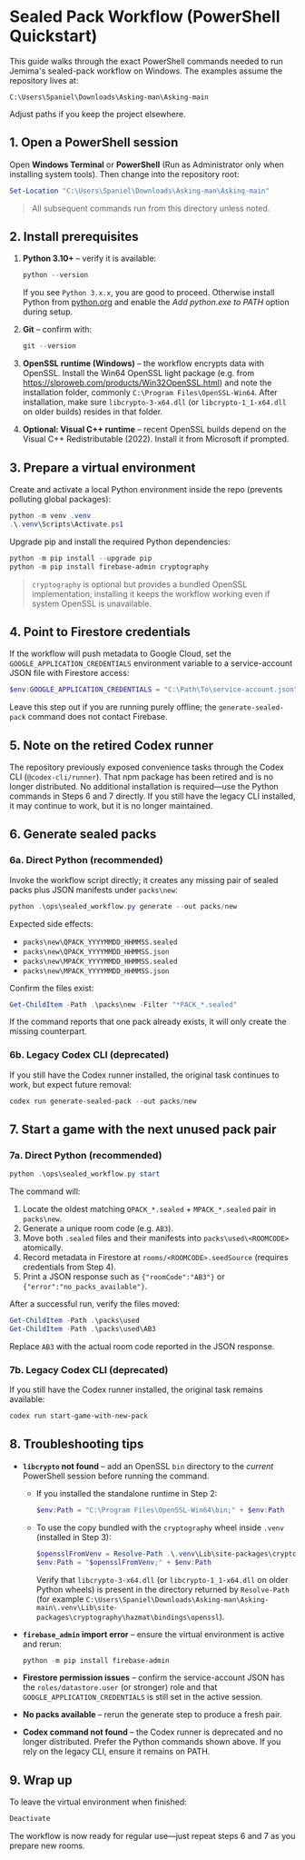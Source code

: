 # Sealed Pack Workflow (PowerShell Quickstart)

This guide walks through the exact PowerShell commands needed to run Jemima's sealed-pack workflow on Windows. The examples assume the repository lives at:

```
C:\Users\Spaniel\Downloads\Asking-man\Asking-main
```

Adjust paths if you keep the project elsewhere.

## 1. Open a PowerShell session

Open **Windows Terminal** or **PowerShell** (Run as Administrator only when installing system tools). Then change into the repository root:

```powershell
Set-Location "C:\Users\Spaniel\Downloads\Asking-man\Asking-main"
```

> All subsequent commands run from this directory unless noted.

## 2. Install prerequisites

1. **Python 3.10+** – verify it is available:
   ```powershell
   python --version
   ```
   If you see `Python 3.x.x`, you are good to proceed. Otherwise install Python from [python.org](https://www.python.org/downloads/windows/) and enable the *Add python.exe to PATH* option during setup.

2. **Git** – confirm with:
   ```powershell
   git --version
   ```

3. **OpenSSL runtime (Windows)** – the workflow encrypts data with OpenSSL. Install the Win64 OpenSSL light package (e.g. from https://slproweb.com/products/Win32OpenSSL.html) and note the installation folder, commonly `C:\Program Files\OpenSSL-Win64`. After installation, make sure `libcrypto-3-x64.dll` (or `libcrypto-1_1-x64.dll` on older builds) resides in that folder.

4. **Optional: Visual C++ runtime** – recent OpenSSL builds depend on the Visual C++ Redistributable (2022). Install it from Microsoft if prompted.

## 3. Prepare a virtual environment

Create and activate a local Python environment inside the repo (prevents polluting global packages):

```powershell
python -m venv .venv
.\.venv\Scripts\Activate.ps1
```

Upgrade pip and install the required Python dependencies:

```powershell
python -m pip install --upgrade pip
python -m pip install firebase-admin cryptography
```

> `cryptography` is optional but provides a bundled OpenSSL implementation; installing it keeps the workflow working even if system OpenSSL is unavailable.

## 4. Point to Firestore credentials

If the workflow will push metadata to Google Cloud, set the `GOOGLE_APPLICATION_CREDENTIALS` environment variable to a service-account JSON file with Firestore access:

```powershell
$env:GOOGLE_APPLICATION_CREDENTIALS = "C:\Path\To\service-account.json"
```

Leave this step out if you are running purely offline; the `generate-sealed-pack` command does not contact Firebase.

## 5. Note on the retired Codex runner

The repository previously exposed convenience tasks through the Codex CLI (`@codex-cli/runner`). That npm package has been retired and is no longer distributed. No additional installation is required—use the Python commands in Steps 6 and 7 directly. If you still have the legacy CLI installed, it may continue to work, but it is no longer maintained.

## 6. Generate sealed packs

### 6a. Direct Python (recommended)

Invoke the workflow script directly; it creates any missing pair of sealed packs plus JSON manifests under `packs\new`:

```powershell
python .\ops\sealed_workflow.py generate --out packs/new
```

Expected side effects:

* `packs\new\QPACK_YYYYMMDD_HHMMSS.sealed`
* `packs\new\QPACK_YYYYMMDD_HHMMSS.json`
* `packs\new\MPACK_YYYYMMDD_HHMMSS.sealed`
* `packs\new\MPACK_YYYYMMDD_HHMMSS.json`

Confirm the files exist:

```powershell
Get-ChildItem -Path .\packs\new -Filter "*PACK_*.sealed"
```

If the command reports that one pack already exists, it will only create the missing counterpart.

### 6b. Legacy Codex CLI (deprecated)

If you still have the Codex runner installed, the original task continues to work, but expect future removal:

```powershell
codex run generate-sealed-pack --out packs/new
```

## 7. Start a game with the next unused pack pair

### 7a. Direct Python (recommended)

```powershell
python .\ops\sealed_workflow.py start
```

The command will:

1. Locate the oldest matching `QPACK_*.sealed` + `MPACK_*.sealed` pair in `packs\new`.
2. Generate a unique room code (e.g. `AB3`).
3. Move both `.sealed` files and their manifests into `packs\used\<ROOMCODE>` atomically.
4. Record metadata in Firestore at `rooms/<ROOMCODE>.seedSource` (requires credentials from Step 4).
5. Print a JSON response such as `{"roomCode":"AB3"}` or `{"error":"no_packs_available"}`.

After a successful run, verify the files moved:

```powershell
Get-ChildItem -Path .\packs\used
Get-ChildItem -Path .\packs\used\AB3
```

Replace `AB3` with the actual room code reported in the JSON response.

### 7b. Legacy Codex CLI (deprecated)

If you still have the Codex runner installed, the original task remains available:

```powershell
codex run start-game-with-new-pack
```

## 8. Troubleshooting tips

* **`libcrypto` not found** – add an OpenSSL `bin` directory to the *current* PowerShell session before running the command.
  * If you installed the standalone runtime in Step 2:
    ```powershell
    $env:Path = "C:\Program Files\OpenSSL-Win64\bin;" + $env:Path
    ```
  * To use the copy bundled with the `cryptography` wheel inside `.venv` (installed in Step 3):
    ```powershell
    $opensslFromVenv = Resolve-Path .\.venv\Lib\site-packages\cryptography\hazmat\bindings\openssl
    $env:Path = "$opensslFromVenv;" + $env:Path
    ```
    Verify that `libcrypto-3-x64.dll` (or `libcrypto-1_1-x64.dll` on older Python wheels) is present in the directory returned by `Resolve-Path` (for example `C:\Users\Spaniel\Downloads\Asking-man\Asking-main\.venv\Lib\site-packages\cryptography\hazmat\bindings\openssl`).

* **`firebase_admin` import error** – ensure the virtual environment is active and rerun:
  ```powershell
  python -m pip install firebase-admin
  ```

* **Firestore permission issues** – confirm the service-account JSON has the `roles/datastore.user` (or stronger) role and that `GOOGLE_APPLICATION_CREDENTIALS` is still set in the active session.

* **No packs available** – rerun the generate step to produce a fresh pair.

* **Codex command not found** – the Codex runner is deprecated and no longer distributed. Prefer the Python commands shown above. If you rely on the legacy CLI, ensure it remains on PATH.

## 9. Wrap up

To leave the virtual environment when finished:

```powershell
Deactivate
```

The workflow is now ready for regular use—just repeat steps 6 and 7 as you prepare new rooms.
